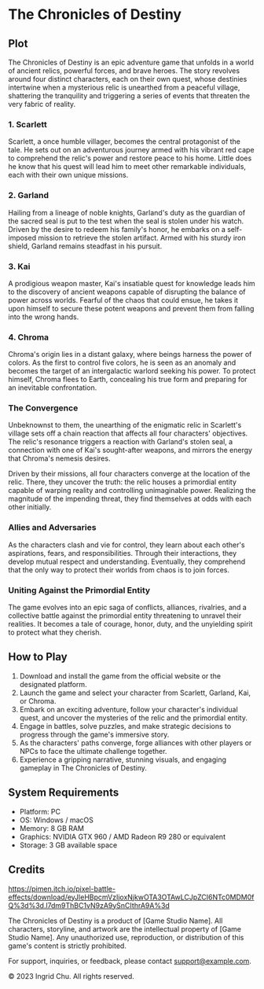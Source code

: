 # The Chronicles of Destiny

## Plot

The Chronicles of Destiny is an epic adventure game that unfolds in a world of ancient relics, powerful forces, and brave heroes. The story revolves around four distinct characters, each on their own quest, whose destinies intertwine when a mysterious relic is unearthed from a peaceful village, shattering the tranquility and triggering a series of events that threaten the very fabric of reality.

### 1. Scarlett

Scarlett, a once humble villager, becomes the central protagonist of the tale. He sets out on an adventurous journey armed with his vibrant red cape to comprehend the relic's power and restore peace to his home. Little does he know that his quest will lead him to meet other remarkable individuals, each with their own unique missions.

### 2. Garland

Hailing from a lineage of noble knights, Garland's duty as the guardian of the sacred seal is put to the test when the seal is stolen under his watch. Driven by the desire to redeem his family's honor, he embarks on a self-imposed mission to retrieve the stolen artifact. Armed with his sturdy iron shield, Garland remains steadfast in his pursuit.

### 3. Kai

A prodigious weapon master, Kai's insatiable quest for knowledge leads him to the discovery of ancient weapons capable of disrupting the balance of power across worlds. Fearful of the chaos that could ensue, he takes it upon himself to secure these potent weapons and prevent them from falling into the wrong hands.

### 4. Chroma

Chroma's origin lies in a distant galaxy, where beings harness the power of colors. As the first to control five colors, he is seen as an anomaly and becomes the target of an intergalactic warlord seeking his power. To protect himself, Chroma flees to Earth, concealing his true form and preparing for an inevitable confrontation.

### The Convergence

Unbeknownst to them, the unearthing of the enigmatic relic in Scarlett's village sets off a chain reaction that affects all four characters' objectives. The relic's resonance triggers a reaction with Garland's stolen seal, a connection with one of Kai's sought-after weapons, and mirrors the energy that Chroma's nemesis desires.

Driven by their missions, all four characters converge at the location of the relic. There, they uncover the truth: the relic houses a primordial entity capable of warping reality and controlling unimaginable power. Realizing the magnitude of the impending threat, they find themselves at odds with each other initially.

### Allies and Adversaries

As the characters clash and vie for control, they learn about each other's aspirations, fears, and responsibilities. Through their interactions, they develop mutual respect and understanding. Eventually, they comprehend that the only way to protect their worlds from chaos is to join forces.

### Uniting Against the Primordial Entity

The game evolves into an epic saga of conflicts, alliances, rivalries, and a collective battle against the primordial entity threatening to unravel their realities. It becomes a tale of courage, honor, duty, and the unyielding spirit to protect what they cherish.

## How to Play

1. Download and install the game from the official website or the designated platform.
2. Launch the game and select your character from Scarlett, Garland, Kai, or Chroma.
3. Embark on an exciting adventure, follow your character's individual quest, and uncover the mysteries of the relic and the primordial entity.
4. Engage in battles, solve puzzles, and make strategic decisions to progress through the game's immersive story.
5. As the characters' paths converge, forge alliances with other players or NPCs to face the ultimate challenge together.
6. Experience a gripping narrative, stunning visuals, and engaging gameplay in The Chronicles of Destiny.

## System Requirements

- Platform: PC
- OS: Windows / macOS
- Memory: 8 GB RAM
- Graphics: NVIDIA GTX 960 / AMD Radeon R9 280 or equivalent
- Storage: 3 GB available space

## Credits

https://pimen.itch.io/pixel-battle-effects/download/eyJleHBpcmVzIjoxNjkwOTA3OTAwLCJpZCI6NTc0MDM0fQ%3d%3d.l7dm9ThBC1vN9zA9ySnCIthrA9A%3d

The Chronicles of Destiny is a product of [Game Studio Name]. All characters, storyline, and artwork are the intellectual property of [Game Studio Name]. Any unauthorized use, reproduction, or distribution of this game's content is strictly prohibited.

For support, inquiries, or feedback, please contact [support@example.com](mailto:support@example.com).

© 2023 Ingrid Chu. All rights reserved.

